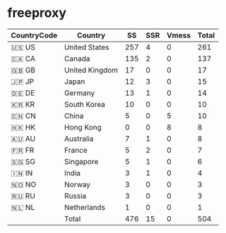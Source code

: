 # freeproxy

|CountryCode|Country|SS|SSR|Vmess|Total|
|  ----  | ----  |  ----  | ----  |  ----  | ----  |
|🇺🇸 US|United States|257|4|0|261|
|🇨🇦 CA|Canada|135|2|0|137|
|🇬🇧 GB|United Kingdom|17|0|0|17|
|🇯🇵 JP|Japan|12|3|0|15|
|🇩🇪 DE|Germany|13|1|0|14|
|🇰🇷 KR|South Korea|10|0|0|10|
|🇨🇳 CN|China|5|0|5|10|
|🇭🇰 HK|Hong Kong|0|0|8|8|
|🇦🇺 AU|Australia|7|1|0|8|
|🇫🇷 FR|France|5|2|0|7|
|🇸🇬 SG|Singapore|5|1|0|6|
|🇮🇳 IN|India|3|1|0|4|
|🇳🇴 NO|Norway|3|0|0|3|
|🇷🇺 RU|Russia|3|0|0|3|
|🇳🇱 NL|Netherlands|1|0|0|1|
||Total|476|15|0|504|
